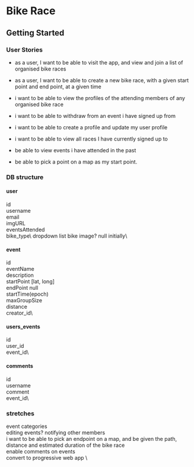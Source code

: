 # Bike Race
## Getting Started

### User Stories
- as a user, I want to be able to visit the app, and view and join a list of organised bike races

- as a user, I want to be able to create a new bike race, with a given start point and end point, at a given time

- i want to be able to view the profiles of the attending members of any organised bike race

- i want to be able to withdraw from an event i have signed up from

- i want to be able to create a profile and update my user profile

- i want to be able to view all races I have currently signed up to

- be able to view events i have attended in the past

- be able to pick a point on a map as my start point.

### DB structure

#### user
id\
username\
email\
imgURL\
eventsAttended\
bike_type\ dropdown list
bike image? null initially\


#### event
id\
eventName\
description\
startPoint [lat, long]\
endPoint null\
startTime(epoch)\
maxGroupSize\
distance\
creator_id\


#### users_events
id\
user_id\
event_id\


#### comments
id\
username\
comment\
event_id\

### stretches

event categories\
editing events? notifying other members\
i want to be able to pick an endpoint on a map, and be given the path, distance and estimated duration of the bike race\
enable comments on events\
convert to progressive web app \
